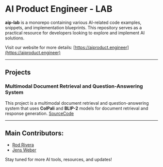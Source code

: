 # AI Product Engineer - LAB

**aip-lab** is a monorepo containing various AI-related code examples, snippets, and implementation blueprints. This repository serves as a practical resource for developers looking to explore and implement AI solutions.

Visit our website for more details: [https://aiproduct.engineer](https://aiproduct.engineer)

---

## Projects

### Multimodal Document Retrieval and Question-Answering System

This project is a multimodal document retrieval and question-answering system that uses **ColPali** and **BLIP-2** models for document retrieval and response generation. [SourceCode](./tools/document-extraction-colpali-blip-2/)

---

## Main Contributors:
- [Rod Rivera](https://github.com/rorcde)
- [Jens Weber](https://github.com/jweberde)

Stay tuned for more AI tools, resources, and updates!
